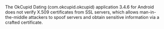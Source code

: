 The OkCupid Dating (com.okcupid.okcupid) application 3.4.6 for Android does not verify X.509 certificates from SSL servers, which allows man-in-the-middle attackers to spoof servers and obtain sensitive information via a crafted certificate.
